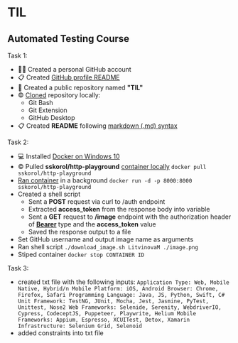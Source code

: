 # TIL

## Automated Testing Course

Task 1:
* :technologist: Created a personal GitHub account
* :clipboard: Created  [GitHub profile README](https://docs.github.com/en/github/setting-up-and-managing-your-github-profile/customizing-your-profile/managing-your-profile-readme)
* :file_folder: Created a public repository named **"TIL"** 
* :copyright: [Cloned](https://docs.github.com/en/github/creating-cloning-and-archiving-repositories/cloning-a-repository-from-github/cloning-a-repository) repository locally:
  * Git Bash
  * Git Extension
  * GitHub Desktop
* :clipboard: Created **README** following [markdown (.md) syntax](https://guides.github.com/features/mastering-markdown/)

Task 2:
* :computer: Installed [Docker on Windows 10](https://docs.docker.com/docker-for-windows/install/)
* :copyright: Pulled **sskorol/http-playground** [container locally](https://docs.docker.com/engine/reference/commandline/pull/)
`docker pull sskorol/http-playground`
* [Ran container](https://docs.docker.com/language/nodejs/run-containers/) in a background 
`docker run -d -p 8000:8000 sskorol/http-playground`
* Created a shell script 
   * Sent a **POST** request via curl to /auth endpoint 
   * Extracted **access_token** from the response body into variable
   * Sent a **GET** request to **/image** endpoint with the authorization header of [**Bearer**](https://reqbin.com/req/c-hlt4gkzd/curl-bearer-token-authorization-header-example) type and the **access_token** value
   * Saved the response output to a file 
 * Set  GitHub username and output image name as arguments
 * Ran shell script
 `./download_image.sh LitvinovaM ./image.png`
 * Stiped container
 `docker stop CONTAINER ID`

Task 3:
* created txt file with the following inputs:
`Application Type: Web, Mobile Native, Hybrid/n
Mobile Platform: iOS, Android
Browser: Chrome, Firefox, Safari
Programming Language: Java, JS, Python, Swift, C#
Unit Framework: TestNG, JUnit, Mocha, Jest, Jasmine, PyTest, Unittest, Nose2
Web Frameworks: Selenide, Serenity, WebdriverIO, Cypress, CodeceptJS, Puppeteer, Playwrite, Helium
Mobile Frameworks: Appium, Espresso, XCUITest, Detox, Xamarin
Infrastructure: Selenium Grid, Selenoid`
* added constraints into txt file
